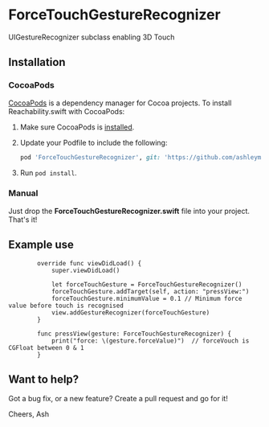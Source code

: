 # ForceTouchGestureRecognizer
UIGestureRecognizer subclass enabling 3D Touch
## Installation
### CocoaPods
[CocoaPods][] is a dependency manager for Cocoa projects. To install Reachability.swift with CocoaPods:

 1. Make sure CocoaPods is [installed][CocoaPods Installation].

 2. Update your Podfile to include the following:

    ``` ruby
    pod 'ForceTouchGestureRecognizer', git: 'https://github.com/ashleymills/ForceTouchGestureRecognizer'
    ```

 3. Run `pod install`.

[CocoaPods]: https://cocoapods.org
[CocoaPods Installation]: https://guides.cocoapods.org/using/getting-started.html#getting-started

### Manual
Just drop the **ForceTouchGestureRecognizer.swift** file into your project. That's it!

## Example use

````
        override func viewDidLoad() {
            super.viewDidLoad()
       
            let forceTouchGesture = ForceTouchGestureRecognizer()
            forceTouchGesture.addTarget(self, action: "pressView:")
            forceTouchGesture.minimumValue = 0.1 // Minimum force value before touch is recognised 
            view.addGestureRecognizer(forceTouchGesture)
        }
        
        func pressView(gesture: ForceTouchGestureRecognizer) {
            print("force: \(gesture.forceValue)")  // forceVouch is CGFloat between 0 & 1
        }
````

## Want to help?

Got a bug fix, or a new feature? Create a pull request and go for it!

Cheers,
Ash

